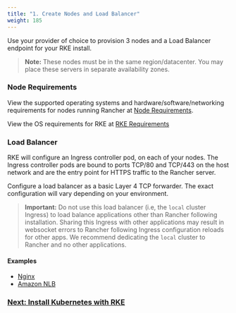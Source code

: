```yaml
---
title: "1. Create Nodes and Load Balancer"
weight: 185
---
```


Use your provider of choice to provision 3 nodes and a Load Balancer endpoint for your RKE install.

> **Note:** These nodes must be in the same region/datacenter.  You may place these servers in separate availability zones.

### Node Requirements

View the supported operating systems and hardware/software/networking requirements for nodes running Rancher at [Node Requirements]({{<baseurl>}}/rancher/latest/en/installation/requirements).

View the OS requirements for RKE at [RKE Requirements]({{<baseurl>}}/rke/latest/en/os/)

### Load Balancer

RKE will configure an Ingress controller pod, on each of your nodes. The Ingress controller pods are bound to ports TCP/80 and TCP/443 on the host network and are the entry point for HTTPS traffic to the Rancher server.

Configure a load balancer as a basic Layer 4 TCP forwarder. The exact configuration will vary depending on your environment. 

>**Important:**
>Do not use this load balancer (i.e, the `local` cluster Ingress) to load balance applications other than Rancher following installation. Sharing this Ingress with other applications may result in websocket errors to Rancher following Ingress configuration reloads for other apps. We recommend dedicating the `local` cluster to Rancher and no other applications.

#### Examples

* [Nginx]({{<baseurl>}}/rancher/latest/en/installation/options/helm2/create-nodes-lb/nginx/)
* [Amazon NLB]({{<baseurl>}}/rancher/latest/en/installation/options/helm2/create-nodes-lb/nlb/)

### [Next: Install Kubernetes with RKE]({{<baseurl>}}/rancher/latest/en/installation/options/helm2/kubernetes-rke/)
